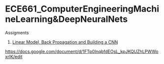 # ECE661_ComputerEngineeringMachineLearning&DeepNeuralNets

Assigments
1. [Linear Model, Back Propagation and Building a CNN](https://github.com/BarbaraPFloresRios/ECE661_ComputerEngineeringMachineLearning-DeepNeuralNets/tree/main/Assigment_1_LinearModel_BackPropagation_CNN)


https://docs.google.com/document/d/1FTp0lnqbfdEOsL_kpJKQUZhLPWWoxrIK/edit
